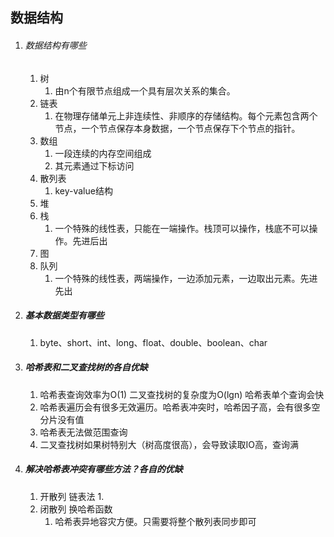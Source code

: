 ## 数据结构

1. ###### 数据结构有哪些
   1. 树
      1. 由n个有限节点组成一个具有层次关系的集合。
   2. 链表
      1. 在物理存储单元上非连续性、非顺序的存储结构。每个元素包含两个节点，一个节点保存本身数据，一个节点保存下个节点的指针。
   3. 数组
      1. 一段连续的内存空间组成
      2. 其元素通过下标访问
   4. 散列表
      1. key-value结构
   5. 堆
   6. 栈
      1. 一个特殊的线性表，只能在一端操作。栈顶可以操作，栈底不可以操作。先进后出
   7. 图
   8. 队列
      1. 一个特殊的线性表，两端操作，一边添加元素，一边取出元素。先进先出
2. ##### 基本数据类型有哪些
   1. byte、short、int、long、float、double、boolean、char
3. ##### 哈希表和二叉查找树的各自优缺
   1. 哈希表查询效率为O(1) 二叉查找树的复杂度为O(lgn) 哈希表单个查询会快
   2. 哈希表遍历会有很多无效遍历。哈希表冲突时，哈希因子高，会有很多空分片没有值
   3. 哈希表无法做范围查询
   4. 二叉查找树如果树特别大（树高度很高），会导致读取IO高，查询满
4. ##### 解决哈希表冲突有哪些方法？各自的优缺
   1. 开散列 链表法
      1. 
   2. 闭散列 换哈希函数
      1. 哈希表异地容灾方便。只需要将整个散列表同步即可